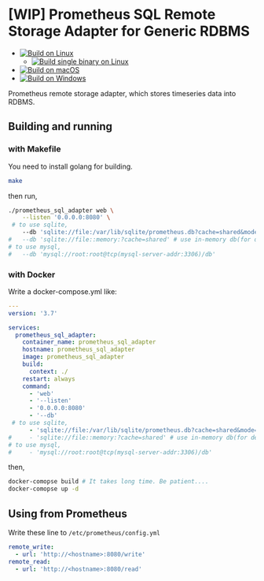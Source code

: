 # [WIP] Prometheus SQL Remote Storage Adapter for Generic RDBMS

 - [![Build on Linux](https://github.com/ledyba/prometheus_sql_adapter/workflows/Build%20on%20Linux/badge.svg)](https://github.com/ledyba/prometheus_sql_adapter/actions?query=workflow%3A%22Build+on+Linux%22)
   - [![Build single binary on Linux](https://github.com/ledyba/prometheus_sql_adapter/workflows/Build%20single%20binary%20on%20Linux/badge.svg)](https://github.com/ledyba/prometheus_sql_adapter/actions?query=workflow%3A%22Build+single+binary+on+Linux%22)
 - [![Build on macOS](https://github.com/ledyba/prometheus_sql_adapter/workflows/Build%20on%20macOS/badge.svg)](https://github.com/ledyba/prometheus_sql_adapter/actions?query=workflow%3A%22Build+on+macOS%22)
 - [![Build on Windows](https://github.com/ledyba/prometheus_sql_adapter/workflows/Build%20on%20Windows/badge.svg)](https://github.com/ledyba/prometheus_sql_adapter/actions?query=workflow%3A%22Build+on+Windows%22)

Prometheus remote storage adapter, which stores timeseries data into RDBMS.

## Building and running

### with Makefile

You need to install golang for building.

```bash
make
```

then run,

```bash
./prometheus_sql_adapter web \
    --listen '0.0.0.0:8080' \
 # to use sqlite,
    --db 'sqlite://file:/var/lib/sqlite/prometheus.db?cache=shared&mode=rwc'
#   --db 'sqlite://file::memory:?cache=shared' # use in-memory db(for debugging)
# to use mysql,
#   --db 'mysql://root:root@tcp(mysql-server-addr:3306)/db'

```

### with Docker

Write a docker-compose.yml like:

```yaml
---
version: '3.7'

services:
  prometheus_sql_adapter:
    container_name: prometheus_sql_adapter
    hostname: prometheus_sql_adapter
    image: prometheus_sql_adapter
    build:
      context: ./
    restart: always
    command:
      - 'web'
      - '--listen'
      - '0.0.0.0:8080'
      - '--db'
 # to use sqlite,
      - 'sqlite://file:/var/lib/sqlite/prometheus.db?cache=shared&mode=rwc'
#     - 'sqlite://file::memory:?cache=shared' # use in-memory db(for debugging)
# to use mysql,
#     - 'mysql://root:root@tcp(mysql-server-addr:3306)/db'
```

then,

```bash
docker-comopse build # It takes long time. Be patient....
docker-comopse up -d
```

## Using from Prometheus

Write these line to `/etc/prometheus/config.yml`

```yaml
remote_write:
  - url: 'http://<hostname>:8080/write'
remote_read:
  - url: 'http://<hostname>:8080/read'
```
